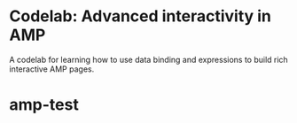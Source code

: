 # Codelab: Advanced interactivity in AMP

A codelab for learning how to use data binding and expressions to build rich interactive AMP pages.
# amp-test
